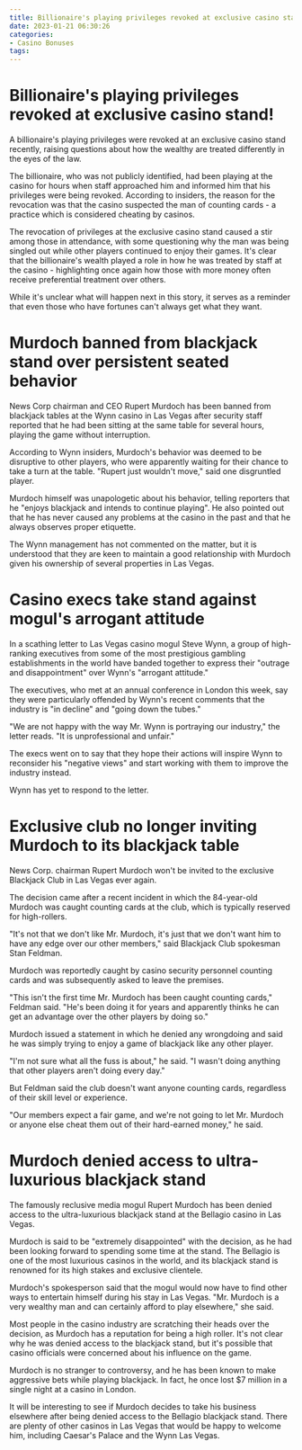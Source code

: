 ```yaml
---
title: Billionaire's playing privileges revoked at exclusive casino stand!
date: 2023-01-21 06:30:26
categories:
- Casino Bonuses
tags:
---
```



#  Billionaire's playing privileges revoked at exclusive casino stand!

A billionaire's playing privileges were revoked at an exclusive casino stand recently, raising questions about how the wealthy are treated differently in the eyes of the law.

The billionaire, who was not publicly identified, had been playing at the casino for hours when staff approached him and informed him that his privileges were being revoked. According to insiders, the reason for the revocation was that the casino suspected the man of counting cards - a practice which is considered cheating by casinos.

The revocation of privileges at the exclusive casino stand caused a stir among those in attendance, with some questioning why the man was being singled out while other players continued to enjoy their games. It's clear that the billionaire's wealth played a role in how he was treated by staff at the casino - highlighting once again how those with more money often receive preferential treatment over others.

While it's unclear what will happen next in this story, it serves as a reminder that even those who have fortunes can't always get what they want.

#  Murdoch banned from blackjack stand over persistent seated behavior

News Corp chairman and CEO Rupert Murdoch has been banned from blackjack tables at the Wynn casino in Las Vegas after security staff reported that he had been sitting at the same table for several hours, playing the game without interruption.

According to Wynn insiders, Murdoch's behavior was deemed to be disruptive to other players, who were apparently waiting for their chance to take a turn at the table. "Rupert just wouldn't move," said one disgruntled player.

Murdoch himself was unapologetic about his behavior, telling reporters that he "enjoys blackjack and intends to continue playing". He also pointed out that he has never caused any problems at the casino in the past and that he always observes proper etiquette.

The Wynn management has not commented on the matter, but it is understood that they are keen to maintain a good relationship with Murdoch given his ownership of several properties in Las Vegas.

#  Casino execs take stand against mogul's arrogant attitude

In a scathing letter to Las Vegas casino mogul Steve Wynn, a group of high-ranking executives from some of the most prestigious gambling establishments in the world have banded together to express their "outrage and disappointment" over Wynn's "arrogant attitude."

The executives, who met at an annual conference in London this week, say they were particularly offended by Wynn's recent comments that the industry is "in decline" and "going down the tubes."

"We are not happy with the way Mr. Wynn is portraying our industry," the letter reads. "It is unprofessional and unfair."

The execs went on to say that they hope their actions will inspire Wynn to reconsider his "negative views" and start working with them to improve the industry instead.

Wynn has yet to respond to the letter.

#  Exclusive club no longer inviting Murdoch to its blackjack table

News Corp. chairman Rupert Murdoch won't be invited to the exclusive Blackjack Club in Las Vegas ever again.

The decision came after a recent incident in which the 84-year-old Murdoch was caught counting cards at the club, which is typically reserved for high-rollers.

"It's not that we don't like Mr. Murdoch, it's just that we don't want him to have any edge over our other members," said Blackjack Club spokesman Stan Feldman.

Murdoch was reportedly caught by casino security personnel counting cards and was subsequently asked to leave the premises.

"This isn't the first time Mr. Murdoch has been caught counting cards," Feldman said. "He's been doing it for years and apparently thinks he can get an advantage over the other players by doing so."

Murdoch issued a statement in which he denied any wrongdoing and said he was simply trying to enjoy a game of blackjack like any other player.

"I'm not sure what all the fuss is about," he said. "I wasn't doing anything that other players aren't doing every day."

But Feldman said the club doesn't want anyone counting cards, regardless of their skill level or experience.

"Our members expect a fair game, and we're not going to let Mr. Murdoch or anyone else cheat them out of their hard-earned money," he said.

#  Murdoch denied access to ultra-luxurious blackjack stand

The famously reclusive media mogul Rupert Murdoch has been denied access to the ultra-luxurious blackjack stand at the Bellagio casino in Las Vegas.

Murdoch is said to be "extremely disappointed" with the decision, as he had been looking forward to spending some time at the stand. The Bellagio is one of the most luxurious casinos in the world, and its blackjack stand is renowned for its high stakes and exclusive clientele.

Murdoch's spokesperson said that the mogul would now have to find other ways to entertain himself during his stay in Las Vegas. "Mr. Murdoch is a very wealthy man and can certainly afford to play elsewhere," she said.

Most people in the casino industry are scratching their heads over the decision, as Murdoch has a reputation for being a high roller. It's not clear why he was denied access to the blackjack stand, but it's possible that casino officials were concerned about his influence on the game.

Murdoch is no stranger to controversy, and he has been known to make aggressive bets while playing blackjack. In fact, he once lost $7 million in a single night at a casino in London.

It will be interesting to see if Murdoch decides to take his business elsewhere after being denied access to the Bellagio blackjack stand. There are plenty of other casinos in Las Vegas that would be happy to welcome him, including Caesar's Palace and the Wynn Las Vegas.